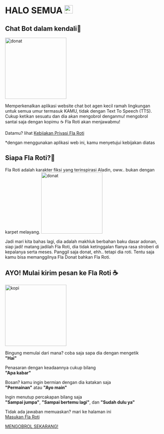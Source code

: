 # HALO SEMUA <img src="https://fonts.gstatic.com/s/e/notoemoji/latest/1f44b/512.webp" alt="tangan melambai" width="27" height="27"/>
## Chat Bot dalam kendali🛟
<img src="https://github-production-user-asset-6210df.s3.amazonaws.com/161173839/370616663-737c3120-5d1f-4365-a423-57f196eabc0e.png?X-Amz-Algorithm=AWS4-HMAC-SHA256&X-Amz-Credential=AKIAVCODYLSA53PQK4ZA%2F20250125%2Fus-east-1%2Fs3%2Faws4_request&X-Amz-Date=20250125T035304Z&X-Amz-Expires=300&X-Amz-Signature=55c630c1a502526bc5cd834b6271e80e33213b9c077d45c3abb21286ea578213&X-Amz-SignedHeaders=host" alt="donat" width="200" height="200"/>

Memperkenalkan aplikasi website chat bot agen kecil ramah lingkungan untuk semua umur termasuk KAMU, tidak dengan Text To Speech (TTS). Cukup ketikan sesuatu dan dia akan mengobrol denganmu! mengobrol santai saja dengan kopimu ☕ Fla Roti akan menjawabmu!

Datamu? lihat [Kebijakan Privasi Fla Roti](https://403033341-atari-embeds.googleusercontent.com/embeds/16cb204cf3a9d4d223a0a3fd8b0eec5d/inner-frame-minified.html?jsh=m%3B%2F_%2Fscs%2Fabc-static%2F_%2Fjs%2Fk%3Dgapi.lb.en.5oZHy0SiJxw.O%2Fd%3D1%2Frs%3DAHpOoo-Hry6DG-RE4t9kNz_t6hiwmwXOmA%2Fm%3D__features__)

*dengan menggunakan aplikasi web ini, kamu menyetujui kebijakan diatas

## Siapa Fla Roti?🍩
Fla Roti adalah karakter fiksi yang terinspirasi Aladin, oww.. bukan dengan karpet melayang.
<img src="https://github-production-user-asset-6210df.s3.amazonaws.com/161173839/370616688-62121f8e-ee9d-42cc-95e4-3a61bcf4708c.png?X-Amz-Algorithm=AWS4-HMAC-SHA256&X-Amz-Credential=AKIAVCODYLSA53PQK4ZA%2F20250125%2Fus-east-1%2Fs3%2Faws4_request&X-Amz-Date=20250125T035233Z&X-Amz-Expires=300&X-Amz-Signature=e47c376be8ef29d6cb316d8f6128d21c6fa8f977d31b93b2d81d4450108ebe30&X-Amz-SignedHeaders=host" alt="donat" width="200" height="200"/>

Jadi mari kita bahas lagi, dia adalah makhluk berbahan baku dasar adonan, siap jadi! matang jadilah Fla Roti, dia tidak ketinggalan flanya rasa stroberi di kepalanya serta meses. Panggil saja donat, ehh.. tetapi dia roti. Tentu saja kamu bisa memanggilnya Fla Donat bahkan Fla Roti.

## AYO! Mulai kirim pesan ke Fla Roti ☕
<img src="https://github-production-user-asset-6210df.s3.amazonaws.com/161173839/370616680-18bfd8d5-c838-43d3-887d-a41a37b41ecd.png?X-Amz-Algorithm=AWS4-HMAC-SHA256&X-Amz-Credential=AKIAVCODYLSA53PQK4ZA%2F20250125%2Fus-east-1%2Fs3%2Faws4_request&X-Amz-Date=20250125T035702Z&X-Amz-Expires=300&X-Amz-Signature=8a26de115bbbce4449f62d059965d27e5ec86d62c6e61cb30f13da71009fae10&X-Amz-SignedHeaders=host" alt="kopi" width="200" height="200"/>

Bingung memulai dari mana? coba saja sapa dia dengan mengetik\
**"Hai"**

Penasaran dengan keadaannya cukup bilang\
**"Apa kabar"**

Bosan? kamu ingin bermian dengan dia katakan saja\
**"Permainan"** atau **"Ayo main"**

Ingin menutup percakapan bilang saja\
**"Sampai jumpa"**, **"Sampai bertemu lagi"**, dan **"Sudah dulu ya"**

Tidak ada jawaban memuaskan? mari ke halaman ini\
[Masukan Fla Roti](https://403033341-atari-embeds.googleusercontent.com/embeds/16cb204cf3a9d4d223a0a3fd8b0eec5d/inner-frame-minified.html?jsh=m%3B%2F_%2Fscs%2Fabc-static%2F_%2Fjs%2Fk%3Dgapi.lb.en.5oZHy0SiJxw.O%2Fd%3D1%2Frs%3DAHpOoo-Hry6DG-RE4t9kNz_t6hiwmwXOmA%2Fm%3D__features__)

[MENGOBROL SEKARANG!](https://sites.google.com/view/flaroti/obrolan)
